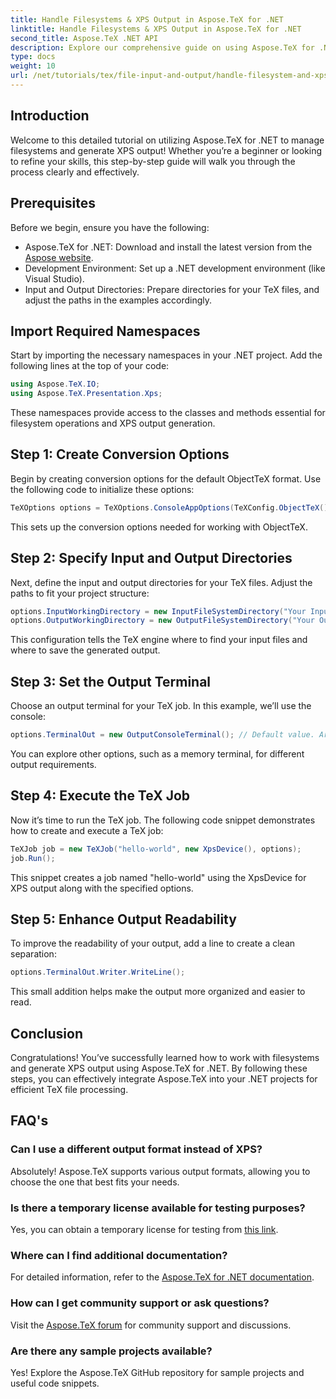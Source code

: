 ```yaml
---
title: Handle Filesystems & XPS Output in Aspose.TeX for .NET
linktitle: Handle Filesystems & XPS Output in Aspose.TeX for .NET
second_title: Aspose.TeX .NET API
description: Explore our comprehensive guide on using Aspose.TeX for .NET to handle filesystems and generate XPS output. This step-by-step tutorial covers everything from setting up your environment to executing a TeX job.
type: docs
weight: 10
url: /net/tutorials/tex/file-input-and-output/handle-filesystem-and-xps-output/
---
```

## Introduction

Welcome to this detailed tutorial on utilizing Aspose.TeX for .NET to manage filesystems and generate XPS output! Whether you’re a beginner or looking to refine your skills, this step-by-step guide will walk you through the process clearly and effectively.

## Prerequisites

Before we begin, ensure you have the following:

- Aspose.TeX for .NET: Download and install the latest version from the [Aspose website](https://releases.aspose.com/tex/net/).
- Development Environment: Set up a .NET development environment (like Visual Studio).
- Input and Output Directories: Prepare directories for your TeX files, and adjust the paths in the examples accordingly.

## Import Required Namespaces

Start by importing the necessary namespaces in your .NET project. Add the following lines at the top of your code:

```csharp
using Aspose.TeX.IO;
using Aspose.TeX.Presentation.Xps;
```

These namespaces provide access to the classes and methods essential for filesystem operations and XPS output generation.

## Step 1: Create Conversion Options

Begin by creating conversion options for the default ObjectTeX format. Use the following code to initialize these options:

```csharp
TeXOptions options = TeXOptions.ConsoleAppOptions(TeXConfig.ObjectTeX());
```

This sets up the conversion options needed for working with ObjectTeX.

## Step 2: Specify Input and Output Directories

Next, define the input and output directories for your TeX files. Adjust the paths to fit your project structure:

```csharp
options.InputWorkingDirectory = new InputFileSystemDirectory("Your Input Directory");
options.OutputWorkingDirectory = new OutputFileSystemDirectory("Your Output Directory");
```

This configuration tells the TeX engine where to find your input files and where to save the generated output.

## Step 3: Set the Output Terminal

Choose an output terminal for your TeX job. In this example, we’ll use the console:

```csharp
options.TerminalOut = new OutputConsoleTerminal(); // Default value. Arbitrary assignment.
```

You can explore other options, such as a memory terminal, for different output requirements.

## Step 4: Execute the TeX Job

Now it’s time to run the TeX job. The following code snippet demonstrates how to create and execute a TeX job:

```csharp
TeXJob job = new TeXJob("hello-world", new XpsDevice(), options);
job.Run();
```

This snippet creates a job named "hello-world" using the XpsDevice for XPS output along with the specified options.

## Step 5: Enhance Output Readability

To improve the readability of your output, add a line to create a clean separation:

```csharp
options.TerminalOut.Writer.WriteLine();
```

This small addition helps make the output more organized and easier to read.

## Conclusion

Congratulations! You’ve successfully learned how to work with filesystems and generate XPS output using Aspose.TeX for .NET. By following these steps, you can effectively integrate Aspose.TeX into your .NET projects for efficient TeX file processing.

## FAQ's

### Can I use a different output format instead of XPS?

Absolutely! Aspose.TeX supports various output formats, allowing you to choose the one that best fits your needs.

### Is there a temporary license available for testing purposes?

Yes, you can obtain a temporary license for testing from [this link](https://purchase.aspose.com/temporary-license/).

### Where can I find additional documentation?

For detailed information, refer to the [Aspose.TeX for .NET documentation](https://reference.aspose.com/tex/net/).

### How can I get community support or ask questions?

Visit the [Aspose.TeX forum](https://forum.aspose.com/c/tex/47) for community support and discussions.

### Are there any sample projects available?

Yes! Explore the Aspose.TeX GitHub repository for sample projects and useful code snippets.

